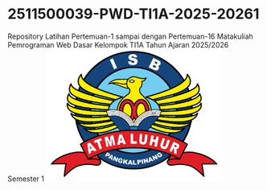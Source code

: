 # 2511500039-PWD-TI1A-2025-20261
Repository Latihan Pertemuan-1 sampai dengan Pertemuan-16 Matakuliah Pemrograman Web Dasar Kelompok TI1A Tahun Ajaran 2025/2026 Semester 1
<img src="logoisbal.png" alt="Logo Insitut Sains dan Bisnis Atma Luhur" width="350">


